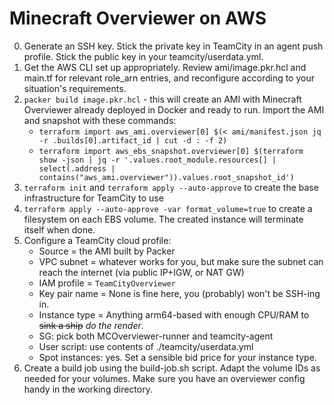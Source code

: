 Minecraft Overviewer on AWS
===============

0. Generate an SSH key. Stick the private key in TeamCity in an agent push profile. Stick the public key in your teamcity/userdata.yml.
1. Get the AWS CLI set up appropriately. Review ami/image.pkr.hcl and main.tf for relevant role_arn entries, and reconfigure according to your situation's requirements.
2. `packer build image.pkr.hcl` - this will create an AMI with Minecraft Overviewer already deployed in Docker and ready to run. Import the AMI and snapshot with these commands:
    * `terraform import aws_ami.overviewer[0] $(< ami/manifest.json jq -r .builds[0].artifact_id | cut -d : -f 2)`
    * `terraform import aws_ebs_snapshot.overviewer[0] $(terraform show -json | jq -r '.values.root_module.resources[] | select(.address | contains("aws_ami.overviewer")).values.root_snapshot_id')`
4. `terraform init` and `terraform apply --auto-approve` to create the base infrastructure for TeamCity to use
5. `terraform apply --auto-approve -var format_volume=true` to create a filesystem on each EBS volume. The created instance will terminate itself when done.
6. Configure a TeamCity cloud profile:
    - Source = the AMI built by Packer
    - VPC subnet = whatever works for you, but make sure the subnet can reach the internet (via public IP+IGW, or NAT GW)
    - IAM profile = `TeamCityOverviewer`
    - Key pair name = None is fine here, you (probably) won't be SSH-ing in.
    - Instance type = Anything arm64-based with enough CPU/RAM to ~~sink a ship~~ _do the render_.
    - SG: pick both MCOverviewer-runner and teamcity-agent
    - User script: use contents of ./teamcity/userdata.yml
    - Spot instances: yes. Set a sensible bid price for your instance type.
7. Create a build job using the build-job.sh script. Adapt the volume IDs as needed for your volumes. Make sure you have an overviewer config handy in the working directory.

